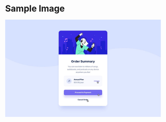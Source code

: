 # Sample Image
![Design preview for the Order summary card coding challenge](./design/active-states.jpg)
